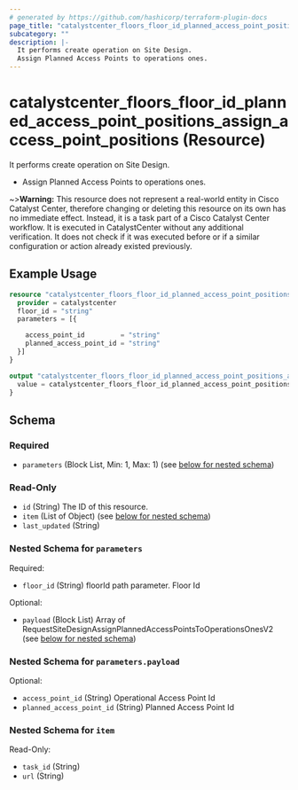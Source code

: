 ```yaml
---
# generated by https://github.com/hashicorp/terraform-plugin-docs
page_title: "catalystcenter_floors_floor_id_planned_access_point_positions_assign_access_point_positions Resource - terraform-provider-catalystcenter"
subcategory: ""
description: |-
  It performs create operation on Site Design.
  Assign Planned Access Points to operations ones.
---
```


# catalystcenter_floors_floor_id_planned_access_point_positions_assign_access_point_positions (Resource)

It performs create operation on Site Design.

- Assign Planned Access Points to operations ones.


~>**Warning:**
This resource does not represent a real-world entity in Cisco Catalyst Center, therefore changing or deleting this resource on its own has no immediate effect.
Instead, it is a task part of a Cisco Catalyst Center workflow. It is executed in CatalystCenter without any additional verification. It does not check if it was executed before or if a similar configuration or action already existed previously.

## Example Usage

```terraform
resource "catalystcenter_floors_floor_id_planned_access_point_positions_assign_access_point_positions" "example" {
  provider = catalystcenter
  floor_id = "string"
  parameters = [{

    access_point_id         = "string"
    planned_access_point_id = "string"
  }]
}

output "catalystcenter_floors_floor_id_planned_access_point_positions_assign_access_point_positions_example" {
  value = catalystcenter_floors_floor_id_planned_access_point_positions_assign_access_point_positions.example
}
```

<!-- schema generated by tfplugindocs -->
## Schema

### Required

- `parameters` (Block List, Min: 1, Max: 1) (see [below for nested schema](#nestedblock--parameters))

### Read-Only

- `id` (String) The ID of this resource.
- `item` (List of Object) (see [below for nested schema](#nestedatt--item))
- `last_updated` (String)

<a id="nestedblock--parameters"></a>
### Nested Schema for `parameters`

Required:

- `floor_id` (String) floorId path parameter. Floor Id

Optional:

- `payload` (Block List) Array of RequestSiteDesignAssignPlannedAccessPointsToOperationsOnesV2 (see [below for nested schema](#nestedblock--parameters--payload))

<a id="nestedblock--parameters--payload"></a>
### Nested Schema for `parameters.payload`

Optional:

- `access_point_id` (String) Operational Access Point Id
- `planned_access_point_id` (String) Planned Access Point Id



<a id="nestedatt--item"></a>
### Nested Schema for `item`

Read-Only:

- `task_id` (String)
- `url` (String)
